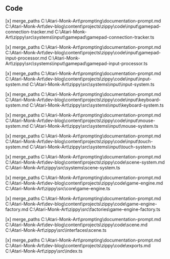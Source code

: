 ## Code

[x]
merge_paths C:\Atari-Monk-Art\prompting\documentation-prompt.md C:\Atari-Monk-Art\dev-blog\content\projects\zippy\code\input\gamepad-connection-tracker.md C:\Atari-Monk-Art\zippy\src\systems\input\gamepad\gamepad-connection-tracker.ts

[x]
merge_paths C:\Atari-Monk-Art\prompting\documentation-prompt.md C:\Atari-Monk-Art\dev-blog\content\projects\zippy\code\input\gamepad-input-processor.md C:\Atari-Monk-Art\zippy\src\systems\input\gamepad\gamepad-input-processor.ts

[x]
merge_paths C:\Atari-Monk-Art\prompting\documentation-prompt.md C:\Atari-Monk-Art\dev-blog\content\projects\zippy\code\input\input-system.md C:\Atari-Monk-Art\zippy\src\systems\input\input-system.ts

[x]
merge_paths C:\Atari-Monk-Art\prompting\documentation-prompt.md C:\Atari-Monk-Art\dev-blog\content\projects\zippy\code\input\keyboard-system.md C:\Atari-Monk-Art\zippy\src\systems\input\keyboard-system.ts

[x]
merge_paths C:\Atari-Monk-Art\prompting\documentation-prompt.md C:\Atari-Monk-Art\dev-blog\content\projects\zippy\code\input\mouse-system.md C:\Atari-Monk-Art\zippy\src\systems\input\mouse-system.ts

[x]
merge_paths C:\Atari-Monk-Art\prompting\documentation-prompt.md C:\Atari-Monk-Art\dev-blog\content\projects\zippy\code\input\touch-system.md C:\Atari-Monk-Art\zippy\src\systems\input\touch-system.ts

[x]
merge_paths C:\Atari-Monk-Art\prompting\documentation-prompt.md C:\Atari-Monk-Art\dev-blog\content\projects\zippy\code\scene-system.md C:\Atari-Monk-Art\zippy\src\systems\scene-system.ts

[x]
merge_paths C:\Atari-Monk-Art\prompting\documentation-prompt.md C:\Atari-Monk-Art\dev-blog\content\projects\zippy\code\game-engine.md C:\Atari-Monk-Art\zippy\src\core\game-engine.ts

[x]
merge_paths C:\Atari-Monk-Art\prompting\documentation-prompt.md C:\Atari-Monk-Art\dev-blog\content\projects\zippy\code\game-engine-factory.md C:\Atari-Monk-Art\zippy\src\factories\game-engine-factory.ts

[x]
merge_paths C:\Atari-Monk-Art\prompting\documentation-prompt.md C:\Atari-Monk-Art\dev-blog\content\projects\zippy\code\scene.md C:\Atari-Monk-Art\zippy\src\interfaces\scene.ts

[x]
merge_paths C:\Atari-Monk-Art\prompting\documentation-prompt.md C:\Atari-Monk-Art\dev-blog\content\projects\zippy\code\exports.md C:\Atari-Monk-Art\zippy\src\index.ts
